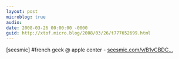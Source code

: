 ```yaml
---
layout: post
microblog: true
audio: 
date: 2008-03-26 00:00:00 -0000
guid: http://xtof.micro.blog/2008/03/26/t777652699.html
---
```

[seesmic]  #french geek @ apple center - [seesmic.com/v/B1vCBDC...](http://seesmic.com/v/B1vCBDCw9D)
